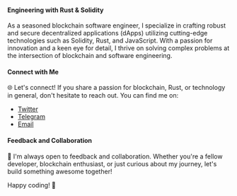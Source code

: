 #### Engineering with Rust & Solidity

As a seasoned blockchain software engineer, I specialize in crafting robust and secure decentralized applications (dApps) utilizing cutting-edge technologies such as Solidity, Rust, and JavaScript. With a passion for innovation and a keen eye for detail, I thrive on solving complex problems at the intersection of blockchain and software engineering.


#### Connect with Me

🌐 Let's connect! If you share a passion for blockchain, Rust, or technology in general, don't hesitate to reach out. You can find me on:

- [Twitter](https://twitter.com/DevvickSam)
- [Telegram](https://t.me/DevvickSam)
- <a href="mailto:zarah.zrh2@gmail.com">Email</a>

#### Feedback and Collaboration

🤝 I'm always open to feedback and collaboration. Whether you're a fellow developer, blockchain enthusiast, or just curious about my journey, let's build something awesome together!

Happy coding! 🚀
